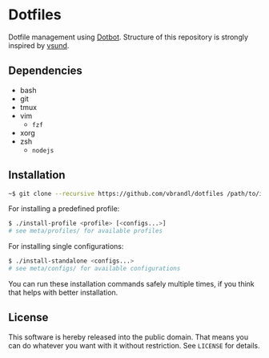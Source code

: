 # Dotfiles

Dotfile management using [Dotbot](https://github.com/anishathalye/dotbot).
Structure of this repository is strongly inspired by [vsund](https://github.com/vsund/dotfiles).

## Dependencies

* bash
* git
* tmux
* vim
    * `fzf`
* xorg
* zsh
    * `nodejs`

## Installation

```bash
~$ git clone --recursive https://github.com/vbrandl/dotfiles /path/to/install/location
```

For installing a predefined profile:

```bash
$ ./install-profile <profile> [<configs...>]
# see meta/profiles/ for available profiles
```

For installing single configurations:

```bash
$ ./install-standalone <configs...>
# see meta/configs/ for available configurations
```

You can run these installation commands safely multiple times, if you think that helps
with better installation.

## License

This software is hereby released into the public domain. That means you can do
whatever you want with it without restriction. See `LICENSE` for details.
